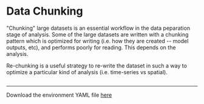 # Data Chunking

"Chunking" large datasets is an essential workflow in the data peparation stage of
analysis.  Some of the large datasets are written with a chunking pattern which 
is optimized for writing (i.e. how they are created -- model outputs, etc), and
performs poorly for reading.  This depends on the analysis. 

Re-chunking is a useful strategy to re-write the dataset in such a way to optimize
a particular kind of analysis (i.e. time-series vs spatial). 



```{tableofcontents}
```

-----
Download the environment YAML file [here](env.yml)
